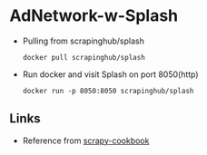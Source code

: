 # AdNetwork-w-Splash

- Pulling from scrapinghub/splash
  
  ```
  docker pull scrapinghub/splash
  ```

- Run docker and visit Splash on port 8050(http)
  
  ```
  docker run -p 8050:8050 scrapinghub/splash
  ```
Links
-----

- Reference from [scrapy-cookbook](http://scrapy-cookbook.readthedocs.io/zh_CN/latest/scrapy-12.html)
